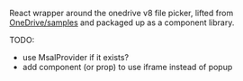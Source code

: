 React wrapper around the onedrive v8 file picker, lifted from [OneDrive/samples](https://github.com/OneDrive/samples/tree/master/samples/file-picking/typescript-react) and packaged up as a component library.

TODO: 
- use MsalProvider if it exists?
- add component (or prop) to use iframe instead of popup
